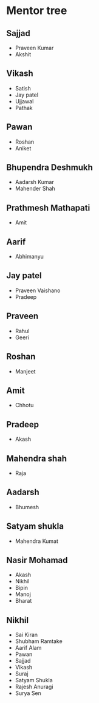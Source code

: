 # Mentor tree

## Sajjad
* Praveen Kumar
* Akshit


## Vikash
* Satish
* Jay patel
* Ujjawal
* Pathak


## Pawan
* Roshan
* Aniket


## Bhupendra Deshmukh
* Aadarsh Kumar 
* Mahender Shah


## Prathmesh Mathapati
* Amit


## Aarif
* Abhimanyu


## Jay patel
* Praveen Vaishano
* Pradeep


## Praveen
* Rahul
* Geeri


## Roshan
* Manjeet

## Amit
* Chhotu

## Pradeep
* Akash

## Mahendra shah
* Raja

## Aadarsh
* Bhumesh

## Satyam shukla
* Mahendra Kumat

## Nasir Mohamad
* Akash 
* Nikhil 
* Bipin
* Manoj 
* Bharat 

## Nikhil
* Sai Kiran
* Shubham Ramtake
* Aarif Alam 
* Pawan 
* Sajjad 
* Vikash 
* Suraj
* Satyam Shukla
* Rajesh Anuragi
* Surya Sen






